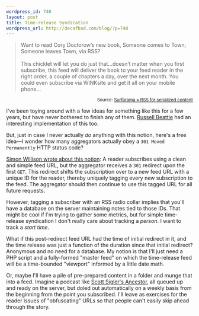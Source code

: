 ```yaml
--- 
wordpress_id: 740
layout: post
title: Time-release Syndication
wordpress_url: http://decafbad.com/blog/?p=740
---
```

<blockquote cite="http://www.surfarama.com/index.php?p=242">Want to read Cory Doctorow’s new book, Someone comes to Town, Someone leaves Town, via RSS?<br /><br />This chicklet will let you do just that…doesn’t matter when you first subscribe, this feed will deliver the book to your feed reader in the right order, a couple of chapters a day, over the next month. You could even subscribe via WINKsite and get it all on your mobile phone…</blockquote>
<small style="text-align:right; display:block">Source: <a href="http://www.surfarama.com/index.php?p=242">Surfarama » RSS for serialized content</a></small>

I've been toying around with a few ideas for something like this for a few years, but have never bothered to finish any of them.  [Russell Beattie][rb] had an interesting implementation of this too.

But, just in case I never actually *do* anything with this notion, here's a free idea—I wonder how many aggregators actually obey a `301 Moved Permanently` HTTP status code?  

[Simon Willison wrote about this notion][sw]: A reader subscribes using a clean and simple feed URL, but the aggregator receives a `301` redirect upon the first `GET`.  This redirect shifts the subscription over to a new feed URL with a unique ID for the reader, thereby uniquely tagging every new subscription to the feed.  The aggregator should then continue to use this tagged URL for all future requests.

However, tagging a subscriber with an RSS radio collar implies that you'll have a database on the server maintaining notes tied to those IDs.  That might be cool if I'm trying to gather some metrics, but for simple time-release syndication I don't really care about tracking a *person*.  I want to track a *start time*.  

What if this post-redirect feed URL had the time of initial redirect in it, and the time release was just a function of the duration since that initial redirect?  Anonymous and no need for a database.  My notion is that I'll just need a PHP script and a fully-formed "master feed" on which the time-release feed will be a time-bounded "viewport" informed by a little date math.  

Or, maybe I'll have a pile of pre-prepared content in a folder and munge that into a feed.  Imagine a podcast like [Scott Sigler's Ancestor][anc], all queued up and ready on the server, but doled out automatically on a weekly basis from the beginning from the point you subscribed.  I'll leave as exercises for the reader issues of "obfuscating" URLs so that people can't easily skip ahead through the story.

<!-- tags: rss atom syndication rest http podcasting -->

[anc]: http://www.project-daemon.net/
[sw]: http://simon.incutio.com/archive/2004/09/01/track
[rb]: http://www.russellbeattie.com/notebook/1008220.html

